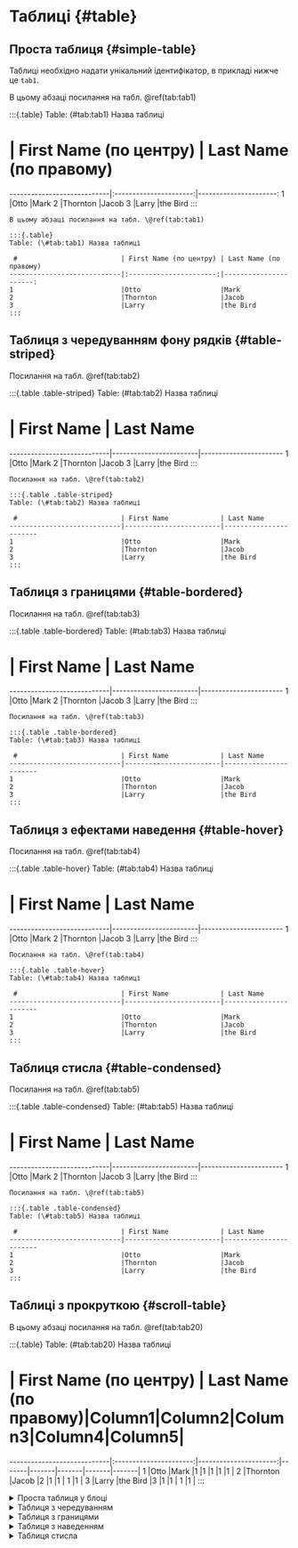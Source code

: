 # Таблиці {#table}

## Проста таблиця {#simple-table}

Таблиці необхідно надати унікальний ідентифікатор, в прикладі нижче це `tab1`.

В цьому абзаці посилання на табл. \@ref(tab:tab1)

:::{.table}
Table: (\#tab:tab1) Назва таблиці

 #                          | First Name (по центру) | Last Name (по правому)
----------------------------|:----------------------:|----------------------:
1                           |Otto                    |Mark
2                           |Thornton                |Jacob 
3                           |Larry                   |the Bird
:::

```
В цьому абзаці посилання на табл. \@ref(tab:tab1)

:::{.table}
Table: (\#tab:tab1) Назва таблиці
 
 #                          | First Name (по центру) | Last Name (по правому)
----------------------------|:----------------------:|----------------------:
1                           |Otto                    |Mark
2                           |Thornton                |Jacob 
3                           |Larry                   |the Bird
:::
```

## Таблиця з чередуванням фону рядків {#table-striped}

Посилання на табл. \@ref(tab:tab2)

:::{.table .table-striped}
Table: (\#tab:tab2) Назва таблиці

 #                          | First Name             | Last Name
----------------------------|------------------------|-----------------------
1                           |Otto                    |Mark
2                           |Thornton                |Jacob 
3                           |Larry                   |the Bird
:::

```
Посилання на табл. \@ref(tab:tab2)

:::{.table .table-striped}
Table: (\#tab:tab2) Назва таблиці
 
 #                          | First Name             | Last Name
----------------------------|------------------------|-----------------------
1                           |Otto                    |Mark
2                           |Thornton                |Jacob 
3                           |Larry                   |the Bird
:::
```

## Таблиця з границями {#table-bordered}

Посилання на табл. \@ref(tab:tab3)

:::{.table .table-bordered}
Table: (\#tab:tab3) Назва таблиці

 #                          | First Name             | Last Name
----------------------------|------------------------|-----------------------
1                           |Otto                    |Mark
2                           |Thornton                |Jacob 
3                           |Larry                   |the Bird
:::

```
Посилання на табл. \@ref(tab:tab3)

:::{.table .table-bordered}
Table: (\#tab:tab3) Назва таблиці
 
 #                          | First Name             | Last Name
----------------------------|------------------------|-----------------------
1                           |Otto                    |Mark
2                           |Thornton                |Jacob 
3                           |Larry                   |the Bird
:::
```

## Таблиця з ефектами наведення {#table-hover}

Посилання на табл. \@ref(tab:tab4)

:::{.table .table-hover}
Table: (\#tab:tab4) Назва таблиці

 #                          | First Name             | Last Name
----------------------------|------------------------|-----------------------
1                           |Otto                    |Mark
2                           |Thornton                |Jacob 
3                           |Larry                   |the Bird
:::

```
Посилання на табл. \@ref(tab:tab4)

:::{.table .table-hover}
Table: (\#tab:tab4) Назва таблиці
 
 #                          | First Name             | Last Name
----------------------------|------------------------|-----------------------
1                           |Otto                    |Mark
2                           |Thornton                |Jacob 
3                           |Larry                   |the Bird
:::
```

## Таблиця стисла {#table-condensed}

Посилання на табл. \@ref(tab:tab5)

:::{.table .table-condensed}
Table: (\#tab:tab5) Назва таблиці

 #                          | First Name             | Last Name
----------------------------|------------------------|-----------------------
1                           |Otto                    |Mark
2                           |Thornton                |Jacob 
3                           |Larry                   |the Bird
:::

```
Посилання на табл. \@ref(tab:tab5)

:::{.table .table-condensed}
Table: (\#tab:tab5) Назва таблиці
 
 #                          | First Name             | Last Name
----------------------------|------------------------|-----------------------
1                           |Otto                    |Mark
2                           |Thornton                |Jacob 
3                           |Larry                   |the Bird
:::
```
## Таблиці з прокруткою {#scroll-table}

В цьому абзаці посилання на табл. \@ref(tab:tab20)

:::{.table}
Table: (\#tab:tab20) Назва таблиці

 #                          | First Name (по центру) | Last Name (по правому)|Column1|Column2|Column3|Column4|Column5|  
----------------------------|:----------------------:|----------------------:|-------|-------|-------|-------|-------| 
1                           |Otto                    |Mark                   |1      |1      |1      |1      |1      | 
2                           |Thornton                |Jacob                  |2      |1      |1      | 1      |1      |
3                           |Larry                   |the Bird               |3      |1      |1      | 1      |1      |
:::

<details>
<summary>Проста таблиця у блоці</summary>
В цьому абзаці посилання на табл. \@ref(tab:tab21)

:::{.table}
Table: (\#tab:tab21) Назва таблиці

 #                          | First Name (по центру) | Last Name (по правому)|Column1|Column2|Column3|Column4|Column5|  
----------------------------|:----------------------:|----------------------:|-------|-------|-------|-------|-------| 
1                           |Otto                    |Mark                   |1      |1      |1      |1      |1      | 
2                           |Thornton                |Jacob                  |2      |1      |1      | 1      |1      |
3                           |Larry                   |the Bird               |3      |1      |1      | 1      |1      |
:::
</details>

<details>
<summary>Таблиця з чередуванням</summary>

:::{.table .table-striped}
Table: (\#tab:tab22) Назва таблиці

 #                          | First Name (по центру) | Last Name (по правому)|Column1|Column2|Column3|Column4|Column5|  
----------------------------|:----------------------:|----------------------:|-------|-------|-------|-------|-------| 
1                           |Otto                    |Mark                   |1      |1      |1      |1      |1      | 
2                           |Thornton                |Jacob                  |2      |1      |1      | 1      |1      |
3                           |Larry                   |the Bird               |3      |1      |1      | 1      |1      |
:::
</details>

<details>
<summary>Таблиця з границями</summary>

:::{.table .table-bordered}
Table: (\#tab:tab23) Назва таблиці

 #                          | First Name (по центру) | Last Name (по правому)|Column1|Column2|Column3|Column4|Column5|  
----------------------------|:----------------------:|----------------------:|-------|-------|-------|-------|-------| 
1                           |Otto                    |Mark                   |1      |1      |1      |1      |1      | 
2                           |Thornton                |Jacob                  |2      |1      |1      | 1      |1      |
3                           |Larry                   |the Bird               |3      |1      |1      | 1      |1      |
:::
</details>

<details>
<summary>Таблиця з наведенням</summary>

:::{.table .table-hover}
Table: (\#tab:tab24) Назва таблиці

 #                          | First Name (по центру) | Last Name (по правому)|Column1|Column2|Column3|Column4|Column5|  
----------------------------|:----------------------:|----------------------:|-------|-------|-------|-------|-------| 
1                           |Otto                    |Mark                   |1      |1      |1      |1      |1      | 
2                           |Thornton                |Jacob                  |2      |1      |1      | 1      |1      |
3                           |Larry                   |the Bird               |3      |1      |1      | 1      |1      |
:::
</details>

<details>
<summary>Таблиця стисла</summary>

:::{.table .table-condensed}
Table: (\#tab:tab25) Назва таблиці

 #                          | First Name (по центру) | Last Name (по правому)|Column1|Column2|Column3|Column4|Column5|  
----------------------------|:----------------------:|----------------------:|-------|-------|-------|-------|-------| 
1                           |Otto                    |Mark                   |1      |1      |1      |1      |1      | 
2                           |Thornton                |Jacob                  |2      |1      |1      | 1      |1      |
3                           |Larry                   |the Bird               |3      |1      |1      | 1      |1      |
:::
</details>
